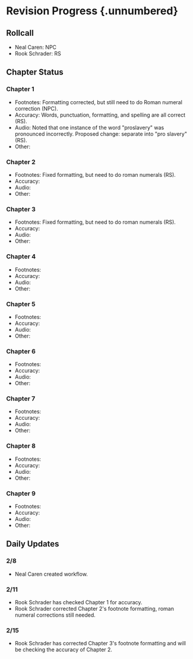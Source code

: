 # Revision Progress {.unnumbered}

## Rollcall
- Neal Caren: NPC
- Rook Schrader: RS

## Chapter Status

### Chapter 1
- Footnotes: Formatting corrected, but still need to do Roman numeral correction (NPC).
- Accuracy: Words, punctuation, formatting, and spelling are all correct (RS).
- Audio: Noted that one instance of the word "proslavery" was pronounced incorrectly. Proposed change: separate into "pro slavery" (RS).
- Other:

### Chapter 2
- Footnotes: Fixed formatting, but need to do roman numerals (RS).
- Accuracy:
- Audio:
- Other:

### Chapter 3
- Footnotes: Fixed formatting, but need to do roman numerals (RS).
- Accuracy:
- Audio:
- Other:

### Chapter 4
- Footnotes:
- Accuracy:
- Audio:
- Other:

### Chapter 5
- Footnotes:
- Accuracy:
- Audio:
- Other:

### Chapter 6
- Footnotes:
- Accuracy:
- Audio:
- Other:

### Chapter 7
- Footnotes:
- Accuracy:
- Audio:
- Other:

### Chapter 8
- Footnotes:
- Accuracy:
- Audio:
- Other:

### Chapter 9
- Footnotes:
- Accuracy:
- Audio:
- Other:


## Daily Updates

### 2/8
- Neal Caren created workflow.

### 2/11
- Rook Schrader has checked Chapter 1 for accuracy.
- Rook Schrader corrected Chapter 2's footnote formatting, roman numeral corrections still needed.

### 2/15
- Rook Schrader has corrected Chapter 3's footnote formatting and will be checking the accuracy of Chapter 2.
